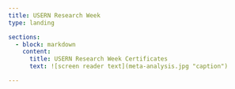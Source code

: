 ```yaml
---
title: USERN Research Week
type: landing

sections:
  - block: markdown
    content:
      title: USERN Research Week Certificates
      text: ![screen reader text](meta-analysis.jpg "caption")

---
```

